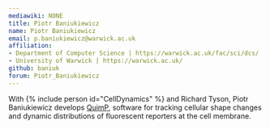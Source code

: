 ```yaml
---
mediawiki: NONE
title: Piotr Baniukiewicz
name: Piotr Baniukiewicz
email: p.baniukiewicz@warwick.ac.uk
affiliation:
- Department of Computer Science | https://warwick.ac.uk/fac/sci/dcs/
- University of Warwick | https://warwick.ac.uk/
github: baniuk
forum: Piotr_Baniukiewicz
---
```


With {% include person id="CellDynamics" %} and Richard Tyson, Piotr
Baniukiewicz develops
[QuimP](https://warwick.ac.uk/fac/sci/dcs/people/till_bretschneider/quimp/),
software for tracking cellular shape changes and dynamic distributions of
fluorescent reporters at the cell membrane.
